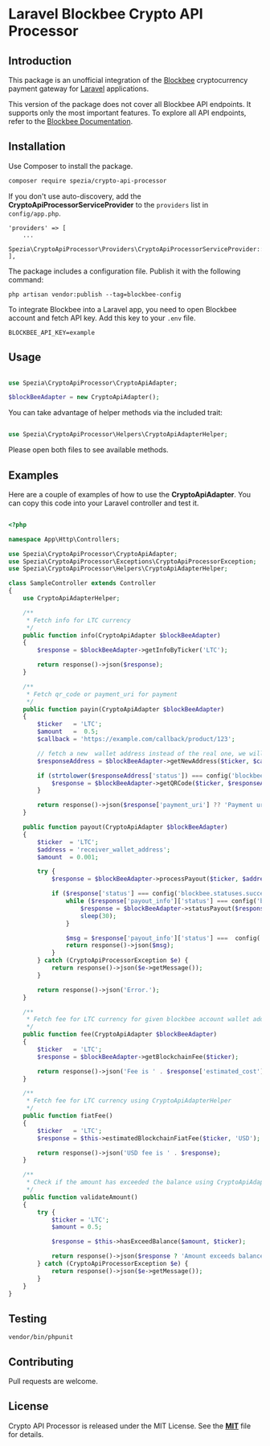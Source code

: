 # Laravel Blockbee Crypto API Processor

## **Introduction**
This package is an unofficial integration of the [Blockbee](https://blockbee.io/) cryptocurrency payment gateway for [Laravel](https://laravel.com/) applications.

This version of the package does not cover all Blockbee API  endpoints. It supports only the most important features. To explore all API endpoints, refer to the [Blockbee Documentation](https://docs.blockbee.io/).


## Installation

Use Composer to install the package.

```bash
composer require spezia/crypto-api-processor
```

If you don't use auto-discovery, add the **CryptoApiProcessorServiceProvider** to the `providers` list in `config/app.php`.

```
'providers' => [
    ...
    Spezia\CryptoApiProcessor\Providers\CryptoApiProcessorServiceProvider::class,
],
```

The package includes a configuration file. Publish it with the following command:

```
php artisan vendor:publish --tag=blockbee-config
```


To integrate Blockbee into a Laravel app, you need to open Blockbee account and fetch API key. Add this key to your `.env` file.

```
BLOCKBEE_API_KEY=example
```

## Usage

```php

use Spezia\CryptoApiProcessor\CryptoApiAdapter;

$blockBeeAdapter = new CryptoApiAdapter();

```

You can take advantage of helper methods via the included trait:

```php

use Spezia\CryptoApiProcessor\Helpers\CryptoApiAdapterHelper;

```
Please open both files to see available methods.

## Examples

Here are a couple of examples of how to use the **CryptoApiAdapter**. You can copy this code into your Laravel controller and test it.

```php

<?php

namespace App\Http\Controllers;

use Spezia\CryptoApiProcessor\CryptoApiAdapter;
use Spezia\CryptoApiProcessor\Exceptions\CryptoApiProcessorException;
use Spezia\CryptoApiProcessor\Helpers\CryptoApiAdapterHelper;

class SampleController extends Controller
{
    use CryptoApiAdapterHelper;

    /**
     * Fetch info for LTC currency
     */
    public function info(CryptoApiAdapter $blockBeeAdapter)
    {
        $response = $blockBeeAdapter->getInfoByTicker('LTC');

        return response()->json($response);
    }

    /**
     * Fetch qr_code or payment_uri for payment
     */
    public function payin(CryptoApiAdapter $blockBeeAdapter)
    {
        $ticker   = 'LTC';
        $amount   =  0.5;
        $callback = 'https://example.com/callback/product/123';

        // fetch a new  wallet address instead of the real one, we will get a new unique address for every transaction
        $responseAddress = $blockBeeAdapter->getNewAddress($ticker, $callback);

        if (strtolower($responseAddress['status']) === config('blockbee.statuses.success')) {
            $response = $blockBeeAdapter->getQRCode($ticker, $responseAddress['address_in'], $amount);
        }

        return response()->json($response['payment_uri'] ?? 'Payment uri not found.');
    }

    public function payout(CryptoApiAdapter $blockBeeAdapter)
    {
        $ticker  = 'LTC';
        $address = 'receiver_wallet_address';
        $amount  = 0.001;

        try {
            $response = $blockBeeAdapter->processPayout($ticker, $address, $amount);

            if ($response['status'] === config('blockbee.statuses.success')) {
                while ($response['payout_info']['status'] === config('blockbee.statuses.processing')) {
                    $response = $blockBeeAdapter->statusPayout($response['payout_info']['id']);
                    sleep(30);
                }

                $msg = $response['payout_info']['status'] ===  config('blockbee.statuses.done') ? 'Update transaction status to done.' : 'Payment failed.';
                return response()->json($msg);
            }
        } catch (CryptoApiProcessorException $e) {
            return response()->json($e->getMessage());
        }

        return response()->json('Error.');
    }

    /**
     * Fetch fee for LTC currency for given blockbee account wallet address
     */
    public function fee(CryptoApiAdapter $blockBeeAdapter)
    {
        $ticker   = 'LTC';
        $response = $blockBeeAdapter->getBlockchainFee($ticker);

        return response()->json('Fee is ' . $response['estimated_cost'] ?? 'Not found.');
    }

    /**
     * Fetch fee for LTC currency using CryptoApiAdapterHelper
     */
    public function fiatFee()
    {
        $ticker   = 'LTC';
        $response = $this->estimatedBlockchainFiatFee($ticker, 'USD');

        return response()->json('USD fee is ' . $response);
    }

    /**
     * Check if the amount has exceeded the balance using CryptoApiAdapterHelper
     */
    public function validateAmount()
    {
        try {
            $ticker = 'LTC';
            $amount = 0.5;

            $response = $this->hasExceedBalance($amount, $ticker);

            return response()->json($response ? 'Amount exceeds balance.' : 'Amount is valid.');
        } catch (CryptoApiProcessorException $e) {
            return response()->json($e->getMessage());
        }
    }
}

```

## Testing

```
vendor/bin/phpunit
```

## Contributing

Pull requests are welcome.

## License

Crypto API Processor is released under the MIT License. See the **[MIT](./LICENSE)** file for details.

